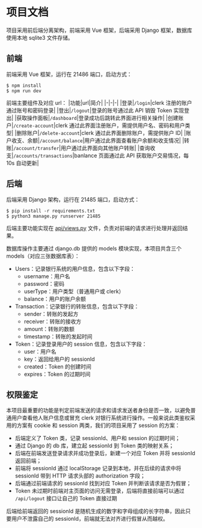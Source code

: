 # 项目文档

项目采用前后端分离架构，前端采用 Vue 框架，后端采用 Django 框架，数据库使用本地 sqlite3 文件存储。

## 前端

前端采用 Vue 框架，运行在 21486 端口，启动方式：

```console
$ npm install
$ npm run dev
```

前端主要组件及对应 url：
|功能|url|简介|
|-|-|-|
|登录|`/login`|clerk 注册的账户通过账号和密码登录|
|登出|`/logout`|登录的账号通过此 API 销毁 Token 实现登出|
|获取操作面板|`/dashboard`|登录成功后跳转此界面进行相关操作|
|创建账户|`/create-account`|clerk 通过此界面注册账户，需提供用户名、密码和用户类型|
|删除账户|`/delete-account`|clerk 通过此界面删除账户，需提供账户 ID|
|账户收支、余额|`/account/balance`|用户通过此界面查看账户余额和收支情况|
|转账|`/account/transfer`|用户通过此界面向其他账户转账|
|查询收支|`/accounts/transactions`|banlance 页面通过此 API 获取账户交易情况，每 10s 自动更新|

## 后端

后端采用 Django 架构，运行在 21485 端口，启动方式：

```console
$ pip install -r requirements.txt
$ python3 manage.py runserver 21485
```

后端主要功能实现在 [api/views.py](https://github.com/efJerryYang/banking-system/blob/main/banking_system_backend/api/views.py) 文件，负责对前端的请求进行处理并返回结果。

数据库操作主要通过 django.db 提供的 models 模块实现，本项目共含三个 models（对应三张数据库表）：

+ Users：记录银行系统的用户信息，包含以下字段：
  + username：用户名
  + password：密码
  + userType：用户类型（普通用户或 clerk）
  + balance：用户的账户余额
+ Transaction：记录银行的转账信息，包含以下字段：
  + sender：转账的发起方
  + receiver：转账的接收方
  + amount：转账的数额
  + timestamp：转账的发起时间
+ Token：记录登录用户的 session 信息，包含以下字段：
  + user：用户名
  + key：返回给用户的 sessionId
  + created：Token 的创建时间
  + expires：Token 的过期时间

## 权限鉴定

本项目最重要的功能是判定前端发送的请求和请求发送者身份是否一致，以避免普通用户查看他人账户信息或冒充 clerk 对银行系统进行操作。一般来说此类鉴权采用的方案有 cookie 和 session 两类，我们的项目采用了 session 的方案：

+ 后端定义了 Token 类，记录 sessionId、用户和 session 的过期时间；
+ 通过 Django 的 db 库，建立起 sessionId 到 Token 类的映射关系；
+ 后端在前端发送登录请求并成功登录后，新建一个对应 Token 并将 sessionId 返回前端；
+ 前端将 sessionId 通过 localStorage 记录到本地，并在后续的请求中将 sessionId 带到 HTTP 请求头部的 authorization 字段；
+ 后端通过前端请求的 sessionId 找到对应 Token 并判断该请求是否为假冒；
+ Token 未过期时前端对主页面的访问无需登录，后端将直接前端可以通过 `/api/logout` 接口让自己的 Token 直接过期

后端给前端返回的 sessionId 是随机生成的数字和字母组成的长字符串，因此只要用户不泄露自己的 sessionId，前端就无法对齐进行假冒从而越权。
